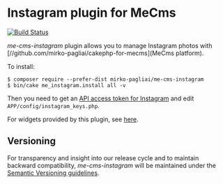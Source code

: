 # Instagram plugin for MeCms

[![Build Status](https://travis-ci.org/mirko-pagliai/me-cms-instagram.svg?branch=master)](https://travis-ci.org/mirko-pagliai/me-cms-instagram)

*me-cms-instagram* plugin allows you to manage Instagram photos with 
[//github.com/mirko-pagliai/cakephp-for-mecms](MeCms platform).

To install:

    $ composer require --prefer-dist mirko-pagliai/me-cms-instagram
    $ bin/cake me_instagram.install all -v

Then you need to get an 
[API access token for Instagram](//www.instagram.com/developer/clients/manage) 
and edit `APP/config/instagram_keys.php`.

For widgets provided by this plugin, see 
[here](//github.com/mirko-pagliai/me-cms-instagram/wiki/Widgets).

## Versioning
For transparency and insight into our release cycle and to maintain backward 
compatibility, *me-cms-instagram* will be maintained under the 
[Semantic Versioning guidelines](http://semver.org).